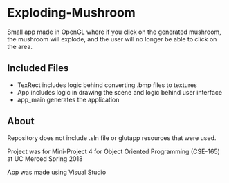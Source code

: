 # Exploding-Mushroom
Small app made in OpenGL where if you click on the generated mushroom, the mushroom will explode, and the user will no longer be able to click on the area.

## Included Files
* TexRect includes logic behind converting .bmp files to textures
* App includes logic in drawing the scene and logic behind user interface
* app_main generates the application

## About
Repository does not include .sln file or glutapp resources that were used.

Project was for Mini-Project 4 for Object Oriented Programming (CSE-165) at UC Merced Spring 2018

App was made using Visual Studio
